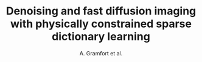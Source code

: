 ---
cat: gaia
subcat: ginkgo
bestof: false
author: A. Gramfort et al.
title: Denoising and fast diffusion imaging with physically constrained sparse dictionary learning
journal: Medical Image Analysis
year: 2014
type: article
doi: 10.1016/j.media.2013.08.006
---
